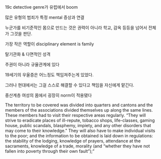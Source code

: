 19c detective genre가 유럽에서 boom

많은 유형의 범죄가 특정 mental 증상과 연결

누군가를 비기준적인 몸으로 만드는 것은 권력이 아니라 학교, 감옥 등등을 넘어서 전체가 그것을 판단.

가장 작은 역할이 disciplinary element is family

탈기관화 & 다면적인 성격

주권이 아니라 규율관계에 있다

19세기의 우울증은 어느정도 책임져주는게 있었다.

그러나 현대에서는 그걸 스스로 해결할 수 있다고 책임을 자신에게 맡긴다.

중산계층 여성의 몸에서 굉장히 norm이 적용됐다

The territory to be covered was divided into quarters and cantons and the members of the associations divided themselves up along the same lines. These members had to visit their respective areas regularly. “They will strive to eradicate places of ill-repute, tobacco shops, life-classes, gaming house, public scandals, blasphemy, impiety, and any other disorders that may come to their knowledge.” They will also have to make individual visits to the poor; and the information to be obtained is laid down in regulations: the stability of the lodging, knowledge of prayers, attendance at the sacraments, knowledge of a trade, morality (and “whether they have not fallen into poverty through their own fault”);”